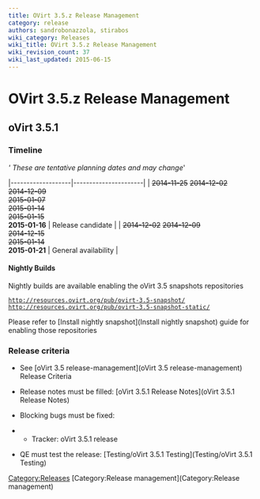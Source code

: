 ```yaml
---
title: OVirt 3.5.z Release Management
category: release
authors: sandrobonazzola, stirabos
wiki_category: Releases
wiki_title: OVirt 3.5.z Release Management
wiki_revision_count: 37
wiki_last_updated: 2015-06-15
---
```


# OVirt 3.5.z Release Management

## oVirt 3.5.1

### Timeline

*' These are tentative planning dates and may change*'

|-------------------|----------------------|
| <s>2014-11-25</s> 
 <s>2014-12-02</s>  
 <s>2014-12-09</s>  
 <s>2015-01-07</s>  
 <s>2015-01-14</s>  
 <s>2015-01-15</s>  
 **2015-01-16**     | Release candidate    |
| <s>2014-12-02</s> 
 <s>2014-12-09</s>  
 <s>2014-12-15</s>  
 <s>2015-01-14</s>  
 **2015-01-21**     | General availability |

#### Nightly Builds

Nightly builds are available enabling the oVirt 3.5 snapshots repositories

[`http://resources.ovirt.org/pub/ovirt-3.5-snapshot/`](http://resources.ovirt.org/pub/ovirt-3.5-snapshot/)
[`http://resources.ovirt.org/pub/ovirt-3.5-snapshot-static/`](http://resources.ovirt.org/pub/ovirt-3.5-snapshot-static/)

Please refer to [Install nightly snapshot](Install nightly snapshot) guide for enabling those repositories

### Release criteria

*   See [oVirt 3.5 release-management](oVirt 3.5 release-management) Release Criteria
*   Release notes must be filled: [oVirt 3.5.1 Release Notes](oVirt 3.5.1 Release Notes)
*   Blocking bugs must be fixed:
*   - Tracker: oVirt 3.5.1 release

*   QE must test the release: [Testing/oVirt 3.5.1 Testing](Testing/oVirt 3.5.1 Testing)

<Category:Releases> [Category:Release management](Category:Release management)
